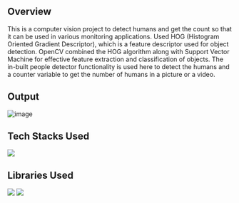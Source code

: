 ## Overview
This is a computer vision project to detect humans and get the count so that it can be used in various monitoring applications. Used HOG (Histogram Oriented Gradient Descriptor), which is a feature descriptor used for object detection. 
OpenCV combined the HOG algorithm along with Support Vector Machine for effective feature extraction and classification of objects. The in-built people detector functionality is used here to detect the humans and a counter variable to get the number of humans in a picture or a video.

## Output
![image](https://drive.google.com/file/d/1ZMqhrQqECJEGYSVr7J1s8OJ6CM4CBoAB/view?usp=drive_link)

## Tech Stacks Used
<img src="https://img.shields.io/badge/python%20-%2314354C.svg?&style=for-the-badge&logo=python&logoColor=white"/>

## Libraries Used
<img src="https://img.shields.io/badge/numpy%20-%2314354C.svg?&style=for-the-badge&logo=numpy&logoColor=white"/>
<img src="https://img.shields.io/badge/opencv-%23white.svg?style=for-the-badge&logo=opencv&logoColor=white"/> 

